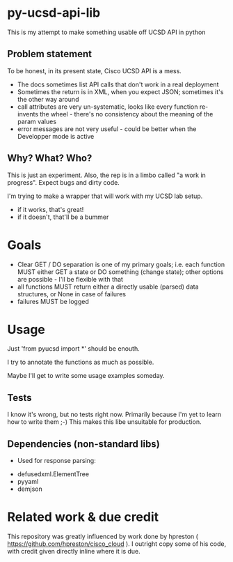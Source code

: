 # py-ucsd-api-lib
This is my attempt to make something usable off UCSD API in python

## Problem statement
To be honest, in its present state, Cisco UCSD API is a mess. 
- The docs sometimes list API calls that don't work in a real deployment
- Sometimes the return is in XML, when you expect JSON; sometimes it's the other way around
- call attributes are very un-systematic, looks like every function re-invents the wheel - there's no consistency about the meaning of the param values
- error messages are not very useful - could be better when the Developper mode is active

## Why? What? Who?
This is just an experiment. Also, the rep is in a limbo called "a work in progress". 
Expect bugs and dirty code.

I'm trying to make a wrapper that will work with my UCSD lab setup.
- if it works, that's great!
- if it doesn't, that'll be a bummer

# Goals
- Clear GET / DO separation is one of my primary goals; i.e. each function MUST either GET a state or DO something (change state); other options are possible - I'll be flexible with that
- all functions MUST return either a directly usable (parsed) data structures, or None in case of failures
- failures MUST be logged

# Usage
Just 'from pyucsd import *' should be enouth.

I try to annotate the functions as much as possible.

Maybe I'll get to write some usage examples someday.

## Tests
I know it's wrong, but no tests right now. Primarily because I'm yet to learn how to write them ;-)
This makes this libe unsuitable for production.

## Dependencies (non-standard libs)
* Used for response parsing:
- defusedxml.ElementTree
- pyyaml
- demjson

# Related work & due credit
This repository was greatly influenced by work done by hpreston ( https://github.com/hpreston/cisco_cloud ).
I outright copy some of his code, with credit given directly inline where it is due.
